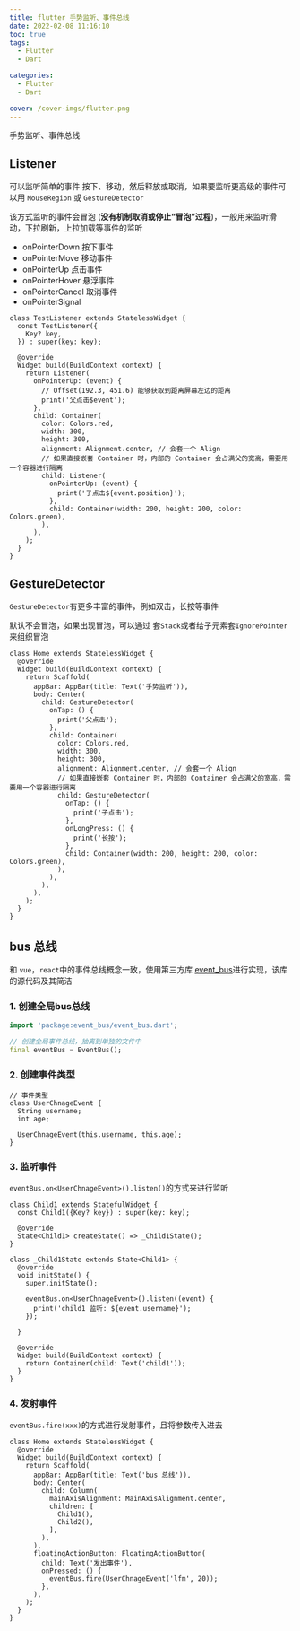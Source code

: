 ```yaml
---
title: flutter 手势监听、事件总线
date: 2022-02-08 11:16:10
toc: true
tags:
  - Flutter
  - Dart

categories:
  - Flutter
  - Dart

cover: /cover-imgs/flutter.png
---
```


手势监听、事件总线

<!-- more -->

## Listener

 可以监听简单的事件 按下、移动，然后释放或取消，如果要监听更高级的事件可以用 `MouseRegion` 或 `GestureDetector`

该方式监听的事件会冒泡 (**没有机制取消或停止“冒泡”过程**)，一般用来监听滑动，下拉刷新，上拉加载等事件的监听

- onPointerDown 按下事件
- onPointerMove 移动事件
- onPointerUp     点击事件
- onPointerHover 悬浮事件
- onPointerCancel 取消事件
- onPointerSignal

```
class TestListener extends StatelessWidget {
  const TestListener({
    Key? key,
  }) : super(key: key);

  @override
  Widget build(BuildContext context) {
    return Listener(
      onPointerUp: (event) {
        // Offset(192.3, 451.6) 能够获取到距离屏幕左边的距离
        print('父点击$event');
      },
      child: Container(
        color: Colors.red,
        width: 300,
        height: 300,
        alignment: Alignment.center, // 会套一个 Align
        // 如果直接嵌套 Container 时，内部的 Container 会占满父的宽高，需要用一个容器进行隔离
        child: Listener(
          onPointerUp: (event) {
            print('子点击${event.position}');
          },
          child: Container(width: 200, height: 200, color: Colors.green),
        ),
      ),
    );
  }
}
```




## GestureDetector

`GestureDetector`有更多丰富的事件，例如双击，长按等事件

默认不会冒泡，如果出现冒泡，可以通过 套`Stack`或者给子元素套`IgnorePointer`来组织冒泡

```
class Home extends StatelessWidget {
  @override
  Widget build(BuildContext context) {
    return Scaffold(
      appBar: AppBar(title: Text('手势监听')),
      body: Center(
        child: GestureDetector(
          onTap: () {
            print('父点击');
          },
          child: Container(
            color: Colors.red,
            width: 300,
            height: 300,
            alignment: Alignment.center, // 会套一个 Align
            // 如果直接嵌套 Container 时，内部的 Container 会占满父的宽高，需要用一个容器进行隔离
            child: GestureDetector(
              onTap: () {
                print('子点击');
              },
              onLongPress: () {
                print('长按');
              },
              child: Container(width: 200, height: 200, color: Colors.green),
            ),
          ),
        ),
      ),
    );
  }
}
```




## bus 总线

和 `vue`，`react`中的事件总线概念一致，使用第三方库 [event_bus](https://pub.dev/packages/event_bus)进行实现，该库的源代码及其简洁



### 1. 创建全局bus总线

```Dart
import 'package:event_bus/event_bus.dart';

// 创建全局事件总线，抽离到单独的文件中
final eventBus = EventBus();
```




### 2. 创建事件类型

```
// 事件类型
class UserChnageEvent {
  String username;
  int age;

  UserChnageEvent(this.username, this.age);
}
```




### 3. 监听事件

`eventBus.on<UserChnageEvent>().listen()`的方式来进行监听

```
class Child1 extends StatefulWidget {
  const Child1({Key? key}) : super(key: key);

  @override
  State<Child1> createState() => _Child1State();
}

class _Child1State extends State<Child1> {
  @override
  void initState() {
    super.initState();
    
    eventBus.on<UserChnageEvent>().listen((event) {
      print('child1 监听: ${event.username}');
    });
    
  }

  @override
  Widget build(BuildContext context) {
    return Container(child: Text('child1'));
  }
}
```




### 4. 发射事件

`eventBus.fire(xxx)`的方式进行发射事件，且将参数传入进去

```
class Home extends StatelessWidget {
  @override
  Widget build(BuildContext context) {
    return Scaffold(
      appBar: AppBar(title: Text('bus 总线')),
      body: Center(
        child: Column(
          mainAxisAlignment: MainAxisAlignment.center,
          children: [
            Child1(),
            Child2(),
          ],
        ),
      ),
      floatingActionButton: FloatingActionButton(
        child: Text('发出事件'),
        onPressed: () {
          eventBus.fire(UserChnageEvent('lfm', 20));
        },
      ),
    );
  }
}
```


